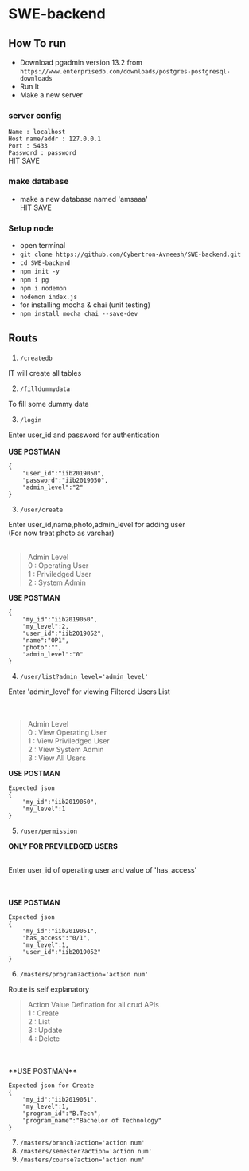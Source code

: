 # SWE-backend

## How To run
* Download pgadmin version 13.2 from `https://www.enterprisedb.com/downloads/postgres-postgresql-downloads`<br>
* Run It
* Make a new server<br>
### server config
`Name : localhost`<br> 
`Host name/addr : 127.0.0.1`<br> 
`Port : 5433`<br> 
`Password : password`<br> 
HIT SAVE

### make database

* make a new database named 'amsaaa'<br>
HIT SAVE

### Setup node

* open terminal
* `git clone https://github.com/Cybertron-Avneesh/SWE-backend.git`
* `cd SWE-backend`
* `npm init -y`
* `npm i pg`
* `npm i nodemon`
* `nodemon index.js`
* for installing mocha & chai (unit testing)
* `npm install mocha chai --save-dev`
## Routs

1. `/createdb`

IT will create all tables

2. `/filldummydata`

To fill some dummy data

3. `/login`

Enter user_id and password for authentication
<br><br>
**USE POSTMAN**<br>
```
{
    "user_id":"iib2019050",
    "password":"iib2019050",
    "admin_level":"2"
}
```
3. `/user/create`

Enter user_id,name,photo,admin_level for adding user<br>
(For now treat photo as varchar)
<br><br>
>Admin Level<br>
>0 : Operating User<br>
>1 : Priviledged User<br>
>2 : System Admin<br>

**USE POSTMAN**<br>
```
{
    "my_id":"iib2019050",
    "my_level":2,
    "user_id":"iib2019052",
    "name":"OP1",
    "photo":"",
    "admin_level":"0"
}
```

4. `/user/list?admin_level='admin_level'`

Enter 'admin_level' for viewing Filtered Users List<br>
<br><br>
>Admin Level<br>
>0 : View Operating User<br>
>1 : View Priviledged User<br>
>2 : View System Admin<br>
>3 : View All Users<br>

**USE POSTMAN**<br>
```
Expected json
{
    "my_id":"iib2019050",
    "my_level":1
}
```
5. `/user/permission`

**ONLY FOR PREVILEDGED USERS**<br><br>

Enter user_id of operating user and value of 'has_access'<br>
<br><br>

**USE POSTMAN**<br>
```
Expected json
{
    "my_id":"iib2019051",
    "has_access":"0/1",
    "my_level":1,
    "user_id":"iib2019052"
}
```

6. `/masters/program?action='action num'`

Route is self explanatory<br>

>Action Value Defination for all crud APIs<br>
>1 : Create<br>
>2 : List<br>
>3 : Update<br>
>4 : Delete
<br>
<br>
**USE POSTMAN**<br>

```
Expected json for Create
{
    "my_id":"iib2019051",
    "my_level":1,
    "program_id":"B.Tech",
    "program_name":"Bachelor of Technology"
}
```

7. `/masters/branch?action='action num'`
8. `/masters/semester?action='action num'`
9. `/masters/course?action='action num'`
